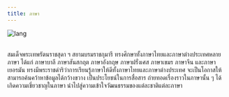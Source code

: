```yaml
---
title: ภาษา
---
```


![lang](https://a5ec4255-a-62cb3a1a-s-sites.googlegroups.com/site/gubas4130506255636/news/anotherpost/45352453.jpg?attachauth=ANoY7cqCXFopKudX9OJKOy3OPxM2WIguKXpbI6UOVRDn-ufbimID0CTmlidIO-cOlie78oaHFX430BLVCFHQKC0CZ8xOqBhyOYzRwgn3ZMF1T3yOFlPjCGu4Qk7iTeaellpZxK4ZU3KUb3aKc7OHVN6EDszMryVz8X5Ttp6hh2fVjevsJG4Pannf49vxlp1nehzQ6W61XRQwddJnwAyasjiKZGd1DzL__xCZ8MJfVwobPHA8sZNjAGBsfjq47vbznAgr3bGFwJSv&attredirects=0)
<br>
<br>

<p>
สมเด็จพระเทพรัตนราชสุดา ฯ สยามบรมราชกุมารี ทรงศึกษาทั้งภาษาไทยและภาษาต่างประเทศหลายภาษา ได้แก่ ภาษาบาลี ภาษาสันสกฤต ภาษาอังกฤษ ภาษาฝรั่งเศส ภาษาเขมร ภาษาจีน และภาษาเยอรมัน ทรงมีพระราชดำริว่าการเรียนรู้ภาษาให้ดีทั้งภาษาไทยและภาษาต่างประเทศ จะเป็นโอกาสให้สามารถค้นคว้าหาข้อมูลได้กว้างขวาง เป็นประโยชน์ในการสื่อสาร ถ่ายทอดเรื่องราวในภาษานั้น ๆ ได้ เกิดความเชี่ยวชาญในภาษา นำไปสู่ความเข้าใจวัฒนธรรมของแต่ละชาติแต่ละภาษา
</p>